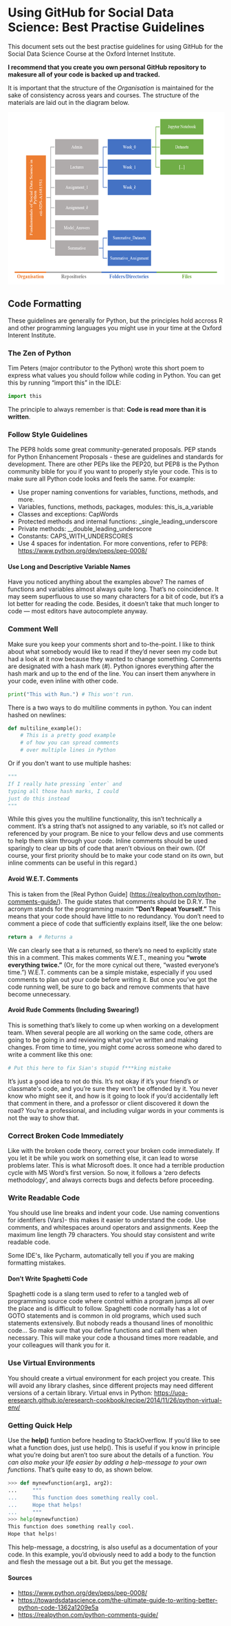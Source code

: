 # Using GitHub for Social Data Science: Best Practise Guidelines

This document sets out the best practise guidelines for using GitHub for the Social Data Science Course at the Oxford Internet Institute.

**I recommend that you create you own personal GitHub repository to makesure all of your code is backed up and tracked.**

It is important that the structure of the *Organisation* is maintained for the sake of consistency across years and courses. 
The structure of the materials are laid out in the diagram below.

<img src="Guidelines/Organisation_Structure.PNG" height=400>

## Code Formatting
These guidelines are generally for Python, but the principles hold accross R and other programming languages you might use in your time at the Oxford Interent Institute.

### The Zen of Python
Tim Peters (major contributor to the Python) wrote this short poem to express what values you should follow while coding in Python. You can get this by running “import this” in the IDLE:
``` Python
import this
```
The principle to always remember is that: **Code is read more than it is written**. 

### Follow Style Guidelines
The PEP8 holds some great community-generated proposals. PEP stands for Python Enhancement Proposals - these are guidelines and standards for development. 
There are other PEPs like the PEP20, but PEP8 is the Python community bible for you if you want to properly style your code. 
This is to make sure all Python code looks and feels the same. 
For example:
- Use proper naming conventions for variables, functions, methods, and more.
- Variables, functions, methods, packages, modules: this_is_a_variable
- Classes and exceptions: CapWords
- Protected methods and internal functions: _single_leading_underscore
- Private methods: __double_leading_underscore
- Constants: CAPS_WITH_UNDERSCORES
- Use 4 spaces for indentation. 
For more conventions, refer to PEP8: https://www.python.org/dev/peps/pep-0008/

#### Use Long and Descriptive Variable Names
Have you noticed anything about the examples above? The names of functions and variables almost always quite long. That’s no coincidence.
It may seem superfluous to use so many characters for a bit of code, but it’s a lot better for reading the code. Besides, it doesn’t take that much longer to code — most editors have autocomplete anyway.

### Comment Well
Make sure you keep your comments short and to-the-point. I like to think about what somebody would like to read if they’d never seen my code but had a look at it now because they wanted to change something. 
Comments are designated with a hash mark (#). Python ignores everything after the hash mark and up to the end of the line. You can insert them anywhere in your code, even inline with other code.

``` python
print("This with Run.") # This won't run.
```
There is a two ways to do multiline comments in python. You can indent hashed on newlines:

``` python
def multiline_example():
    # This is a pretty good example
    # of how you can spread comments
    # over multiple lines in Python
```
Or if you don't want to use multiple hashes:
``` python    
"""
If I really hate pressing `enter` and
typing all those hash marks, I could
just do this instead
"""
```
While this gives you the multiline functionality, this isn’t technically a comment. It’s a string that’s not assigned to any variable, so it’s not called or referenced by your program. Be nice to your fellow devs and use comments to help them skim through your code. Inline comments should be used sparingly to clear up bits of code that aren’t obvious on their own. (Of course, your first priority should be to make your code stand on its own, but inline comments can be useful in this regard.)

#### Avoid W.E.T. Comments
This is taken from the [Real Python Guide] (https://realpython.com/python-comments-guide/). The guide states that comments should be D.R.Y. The acronym stands for the programming maxim **“Don’t Repeat Yourself.”** This means that your code should have little to no redundancy. You don’t need to comment a piece of code that sufficiently explains itself, like the one below:
```python
return a  # Returns a
```
We can clearly see that a is returned, so there’s no need to explicitly state this in a comment. This makes comments W.E.T., meaning you **“wrote everything twice.”** (Or, for the more cynical out there, “wasted everyone’s time.”)
W.E.T. comments can be a simple mistake, especially if you used comments to plan out your code before writing it. But once you’ve got the code running well, be sure to go back and remove comments that have become unnecessary.

#### Avoid Rude Comments (Including Swearing!)
This is something that’s likely to come up when working on a development team. When several people are all working on the same code, others are going to be going in and reviewing what you’ve written and making changes. From time to time, you might come across someone who dared to write a comment like this one:

``` python
# Put this here to fix Sian's stupid f***king mistake

```
It’s just a good idea to not do this. It’s not okay if it’s your friend’s or classmate's code, and you’re sure they won’t be offended by it. You never know who might see it, and how is it going to look if you’d accidentally left that comment in there, and a professor or client discovered it down the road? You’re a professional, and including vulgar words in your comments is not the way to show that.

### Correct Broken Code Immediately
Like with the broken code theory, correct your broken code immediately. If you let it be while you work on something else, it can lead to worse problems later. This is what Microsoft does. It once had a terrible production cycle with MS Word’s first version. So now, it follows a ‘zero defects methodology’, and always corrects bugs and defects before proceeding.

### Write Readable Code
You should use line breaks and indent your code. Use naming conventions for identifiers (Vars)- this makes it easier to understand the code. Use comments, and whitespaces around operators and assignments. Keep the maximum line length 79 characters. You should stay consistent and write readable code.

Some IDE's, like Pycharm, automatically tell you if you are making formatting mistakes.

#### Don’t Write Spaghetti Code
Spaghetti code is a slang term used to refer to a tangled web of programming source code where control within a program jumps all over the place and is difficult to follow. Spaghetti code normally has a lot of GOTO statements and is common in old programs, which used such statements extensively.
But nobody reads a thousand lines of monolithic code…
So make sure that you define functions and call them when necessary. This will make your code a thousand times more readable, and your colleagues will thank you for it.

### Use Virtual Environments
You should create a virtual environment for each project you create. This will avoid any library clashes, since different projects may need different versions of a certain library.
Virtual envs in Python: https://uoa-eresearch.github.io/eresearch-cookbook/recipe/2014/11/26/python-virtual-env/

### Getting Quick Help
Use the **help()** funtion before heading to StackOverflow.
If you’d like to see what a function does, just use help(). This is useful if you know in principle what you’re doing but aren’t too sure about the details of a function.
*You can also make your life easier by adding a help-message to your own functions*. That’s quite easy to do, as shown below.
``` python
>>> def mynewfunction(arg1, arg2):
...     """
...     This function does something really cool.
...     Hope that helps!
...     """
>>> help(mynewfunction)
This function does something really cool.
Hope that helps!
```
This help-message, a docstring, is also useful as a documentation of your code. In this example, you’d obviously need to add a body to the function and flesh the message out a bit. But you get the message.

#### Sources
* https://www.python.org/dev/peps/pep-0008/
* https://towardsdatascience.com/the-ultimate-guide-to-writing-better-python-code-1362a1209e5a
* https://realpython.com/python-comments-guide/


